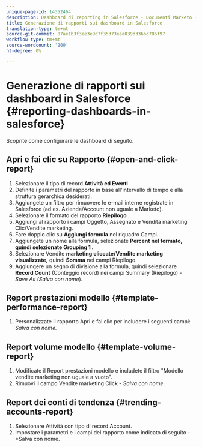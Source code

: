 ```yaml
---
unique-page-id: 14352464
description: Dashboard di reporting in Salesforce - Documenti Marketo - Documentazione prodotto
title: Generazione di rapporti sui dashboard in Salesforce
translation-type: tm+mt
source-git-commit: 07ae1b3f3ee3e9d7f35373eea039d336bd786f97
workflow-type: tm+mt
source-wordcount: '200'
ht-degree: 0%

---
```



# Generazione di rapporti sui dashboard in Salesforce {#reporting-dashboards-in-salesforce}

Scoprite come configurare le dashboard di seguito.

## Apri e fai clic su Rapporto {#open-and-click-report}

1. Selezionare il tipo di record **Attività ed Eventi** .
1. Definite i parametri del rapporto in base all&#39;intervallo di tempo e alla struttura gerarchica desiderati.
1. Aggiungete un filtro per rimuovere le e-mail interne registrate in Salesforce (ad es. Azienda/Account non uguale a Marketo).
1. Selezionare il formato del rapporto **Riepilogo** .
1. Aggiungi al rapporto i campi Oggetto, Assegnato e Vendita marketing Clic/Vendite marketing.
1. Fare doppio clic su **Aggiungi formula** nel riquadro Campi.
1. Aggiungete un nome alla formula, selezionate **Percent **nel formato, quindi selezionate** Grouping 1 *.***
1. Selezionare Vendite **marketing cliccate/Vendite marketing visualizzate,** quindi **Somma** nei campi Riepilogo.
1. Aggiungere un segno di divisione alla formula, quindi selezionare **Record Count** (Conteggio record) nei campi Summary (Riepilogo) - *Save As (Salva con nome*).

## Report prestazioni modello {#template-performance-report}

1. Personalizzate il rapporto Apri e fai clic per includere i seguenti campi: *Salva con nome.*

## Report volume modello {#template-volume-report}

1. Modificate il Report prestazioni modello e includete il filtro &quot;Modello vendite marketing non uguale a vuoto&quot;.
1. Rimuovi il campo Vendite marketing Click - *Salva con nome*.

## Report dei conti di tendenza {#trending-accounts-report}

1. Selezionare Attività con tipo di record Account.
1. Impostare i parametri e i campi del rapporto come indicato di seguito - *Salva con nome.

